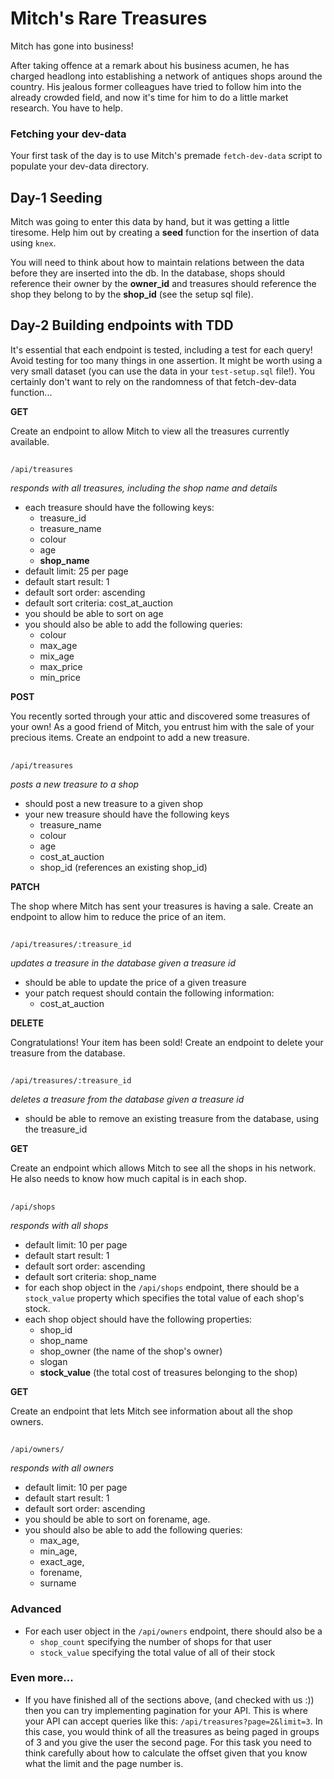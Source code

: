 # Mitch's Rare Treasures

Mitch has gone into business! 


After taking offence at a remark about his business acumen, he has charged headlong into establishing a network of antiques shops around the country. His jealous former colleagues have tried to follow him into the already crowded field, and now it's time for him to do a little market research. You have to help.

### Fetching your dev-data

Your first task of the day is to use Mitch's premade `fetch-dev-data` script to populate your dev-data directory. 

## Day-1  Seeding

Mitch was going to enter this data by hand, but it was getting a little tiresome. Help him out by creating a **seed** function for the insertion of data using `knex`. 

You will need to think about how to maintain relations between the data before they are inserted into the db.
In the database, shops should reference their owner by the **owner_id** and treasures should reference the shop they belong to by the **shop_id** (see the setup sql file). 


## Day-2 Building endpoints with TDD

It's essential that each endpoint is tested, including a test for each query! Avoid testing for too many things in one assertion.
It might be worth using a very small dataset (you can use the data in your `test-setup.sql` file!). You certainly don't want to rely on the randomness of that fetch-dev-data function...

**GET**

Create an endpoint to allow Mitch to view all the treasures currently available.

##

`/api/treasures`

  *responds with all treasures, including the shop name and details*
  * each treasure should have the following keys:
    - treasure_id
    - treasure_name
    - colour
    - age
    - **shop_name**
  * default limit: 25 per page
  * default start result: 1
  * default sort order: ascending
  * default sort criteria: cost_at_auction
  * you should be able to sort on age
  * you should also be able to add the following queries: 
    - colour
    - max_age
    - mix_age
    - max_price
    - min_price

**POST**

You recently sorted through your attic and discovered some treasures of your own! As a good friend of Mitch, you entrust him with the sale of your precious items. Create an endpoint to add a new treasure.

##

`/api/treasures`

  *posts a new treasure to a shop*
  * should post a new treasure to a given shop
  * your new treasure should have the following keys 
    - treasure_name
    - colour
    - age
    - cost_at_auction
    - shop_id (references an existing shop_id)

**PATCH**

The shop where Mitch has sent your treasures is having a sale. Create an endpoint to allow him to reduce the price of an item.

##

`/api/treasures/:treasure_id`

  *updates a treasure in the database given a treasure id*
  * should be able to update the price of a given treasure
  * your patch request should contain the following information:
    - cost_at_auction

**DELETE**

Congratulations! Your item has been sold! Create an endpoint to delete your treasure from the database.

##

`/api/treasures/:treasure_id`

  *deletes a treasure from the database given a treasure id*
  * should be able to remove an existing treasure from the database, using the treasure_id

**GET**

Create an endpoint which allows Mitch to see all the shops in his network. He also needs to know how much capital is in each shop.

##

`/api/shops` 

  *responds with all shops*

  * default limit: 10 per page
  * default start result: 1
  * default sort order: ascending
  * default sort criteria: shop_name
  * for each shop object in the `/api/shops` endpoint, there should be a `stock_value` property which specifies the total value of each shop's stock.
  * each shop object should have the following properties:
    - shop_id
    - shop_name
    - shop_owner (the name of the shop's owner)
    - slogan
    - **stock_value** (the total cost of treasures belonging to the shop)

**GET**

Create an endpoint that lets Mitch see information about all the shop owners. 

##

`/api/owners/`

  *responds with all owners*
  * default limit: 10 per page
  * default start result: 1
  * default sort order: ascending
  * you should be able to sort on forename, age.
  * you should also be able to add the following queries: 
    - max_age, 
    - min_age, 
    - exact_age, 
    - forename,
    - surname


### Advanced

- For each user object in the `/api/owners` endpoint, there should also be a
  * `shop_count`  specifying the number of shops for that user
  * `stock_value` specifying the total value of all of their stock

### Even more...

* If you have finished all of the sections above, (and checked with us :)) then you can try implementing pagination for your API.  This is where your API can accept queries like this: `/api/treasures?page=2&limit=3`.  In this case, you would think of all the treasures as being paged in groups of 3 and you give the user the second page.  For this task you need to think carefully about how to calculate the offset given that you know what the limit and the page number is.
